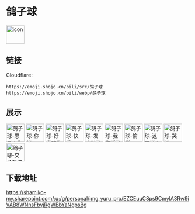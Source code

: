 # 鸽子球
<img src="https://emoji.shojo.cn/bili/src/鸽子球/icon.png" width="50" height="50" alt="icon">

## 链接
Cloudflare:
```
https://emoji.shojo.cn/bili/src/鸽子球
https://emoji.shojo.cn/bili/webp/鸽子球
```
## 展示
<img src="https://emoji.shojo.cn/bili/src/鸽子球/鸽子球-思考人生.png" width="50" height="50" alt="鸽子球-思考人生">
<img src="https://emoji.shojo.cn/bili/src/鸽子球/鸽子球-你好.png" width="50" height="50" alt="鸽子球-你好">
<img src="https://emoji.shojo.cn/bili/src/鸽子球/鸽子球-好喜欢你.png" width="50" height="50" alt="鸽子球-好喜欢你">
<img src="https://emoji.shojo.cn/bili/src/鸽子球/鸽子球-快乐.png" width="50" height="50" alt="鸽子球-快乐">
<img src="https://emoji.shojo.cn/bili/src/鸽子球/鸽子球-发大财了.png" width="50" height="50" alt="鸽子球-发大财了">
<img src="https://emoji.shojo.cn/bili/src/鸽子球/鸽子球-我先睡了.png" width="50" height="50" alt="鸽子球-我先睡了">
<img src="https://emoji.shojo.cn/bili/src/鸽子球/鸽子球-愉悦.png" width="50" height="50" alt="鸽子球-愉悦">
<img src="https://emoji.shojo.cn/bili/src/鸽子球/鸽子球-这有坏人.png" width="50" height="50" alt="鸽子球-这有坏人">
<img src="https://emoji.shojo.cn/bili/src/鸽子球/鸽子球-哭哭.png" width="50" height="50" alt="鸽子球-哭哭">
<img src="https://emoji.shojo.cn/bili/src/鸽子球/鸽子球-交给我吧.png" width="50" height="50" alt="鸽子球-交给我吧">

## 下载地址

https://shamiko-my.sharepoint.com/:u:/g/personal/img_yuru_pro/EZCEuuC8ps9CmylA3Rw9iVAB8WNnsFbyjRgWBbYaNgpsBg